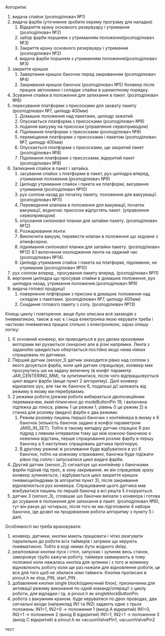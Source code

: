 Алгоритм:
1. видача спайок (розподілювач №1)
2. видача фарби (уточнення зробити окрему програму для наладки)
 	1. Відкриття крану основного резервуару і утримання (розподілювач №2)
	2. забор фарби поршнем з утриманням положення(розподілювач №3)
 	3. Закриття крану основного резервуару і утримання (розподілювач №2)
 	4. видача фарби поршнем з утриманням положення(розподілювач №3)
3. закриття кришок
	1. Завертання кришок баночок перед закриванням (розподілювач №4)
	2. Закривання кришок баночок (розподілювач №5)
Конвеєр після працює автономно і складає спайки в шахмотному порядку.
4. Зсування спайки в положення для запихання в пакет. (розподілювач №6)
5. пересування платформи з присосками для захвату пакету (розподілювач №7, циліндр 400мм)
	1. Домашнє положення над пакетами, циліндр зажатий.
	2. Опускається платформа  з присосками (розподілювач №8)
	3. подання вакууму на присоски (управляння сервоприводом)
	4. Піднімання платформи  з присосками (розподілювач №8)
	5. переміщення платформи з присосками і пакетом (розподілювач №7, циліндр 400мм)
	6. Опускається платформа  з присосками, ще закритий пакет (розподілювач №8)
	7. Піднімання платформи  з присосками, відкритий пакет (розподілювач №8)
6. Запихання спайок в пакет і запайка.
	1. засування спайок з платформи в пакет, рух циліндра вперед, утримання положення.(розподілювач №9)
 	2. Циліндр утримання спайок і пакета на платформі, висування утримання (розподілювач №10)
	3. рух соплом назад до початку пакету, положення для вакуумації. (розподілювач №11)
	4. Переведення клапана в положення для вакумації, початок вакумації, водночас присоски відпустять пакет. (управляння сервоприводом)
	5. опускання силіонової планки для запайки пакету. (розподілювач №12)
	6. Розжарювання лєнти.
	7. Виключити вакуум, перевести клапан в положення що зєднане з атмофсерою.
	8. піднямання силіонової планки для запайки пакету. (розподілювач №12)
		8.1 включення охолодження ленти на заданий час (розподілювач №14).
 	9. Циліндр утримання спайок і пакета на платформі, піднімання, не утримання (розподілювач №10)
10. рух соплом вперед , просування пакету вперед. (розподілювач №11)
11. вертання циліндра що просував спайки в домашнє положення, рух циліндра назад, утримання положення.(розподілювач №9)
7. видача готової продукції
 	1. повернення плфтформи з присоки в домашнє положення над складом з пакетами. (розподілювач №7, циліндр 400мм)
	2. Скидання готового пакету з солу. (розподілювач №13)

Кінець циклу і повторення.
вище було описана вся заємодія з пневматикою, також в нас є і інша електроніка якою керувати треба і частково пневматика працює спільно з електронікою, зараз опишу логіку:
1. Є основний конвеєр, він приводиться в рух двома кроковими моторами які рухаються синхроно але в різні напрямки. Лента з заданобю швидкістью обертається постійно якщо нема ніяких спрацювань по датчиках.
2. Перший датчик (sensor_1) датчик знаходится рівно над соплом з якого дозується фарба, коли цей датчик спрацьовує, конвеєр має просунутись ше на задану величину (в конфіг параметр JAR_CENTERING_MM), та зупитинитися, після чого відпрацьовується цикл видачі фарби (вище пункт 2 алгоритму). Далі конвеєр відновлює рух, але так як баночок 6, подальші дії залежать від режиму в якому ми перебуваємо.
3. 2 режими роботи,(режим роботи вибирається двопозиційним перемикачем, який пілкючено до modeButtonPin 19, і включена підтяжка до плюса, рівень 1 це режим 1, рівень 0 це режим 2) в станка для розливу (видачі) фарби є два режими:
	1. Режим розливу лишень першої баночки з контейнера в якому є 6 баночок (кількість баночок задано в конфізі параметром JARS_IN_SET). Тобто в такому випадку датчик спрацює 6 раз підряд з певним інтервалом тому що між кожною баночкою є невелика відстань, перше спрацювання розлиє фарбу в першу баночку а 5 наступних спрацювань датчика проігнорує.
	2. В другому режимі ж розливання буде відбуватися в усі 6 баночок, тобто на кожному спраюванні, баночка буде підїжати рівно під сопло і запускатися цикл видачі фарби.
4. Другий датчик (sensor_2) сигналізує що контейнер з баночками фарби підїхав під прес, в зону закривання. як він спрацював зразу конвеєр зупиняється, і відбувається цикл закриття кришок пневмоциліндрами (в алгоритмі пункт 3), після закривання відновлюється рух конвеєра. Спрацювання цього датчика має віжбуватися лишень по першій баночці а всі решта 5  ігноруються.
5. датчик 3 (sensor_3), сповішає шо баночки виїхали з конвеєра і готова до зсування в положення для запихання в пакет. (розподілювач №6), тут він рахує до чотирьох, після того як ми підготовили 4 набори баночок, іде дозвіл на продовження роботи алгоритму з пункту 5 і далі.

Особливості які треба враховувати:
1. конвеєр, датчики, кнопки мають працювати і чітко реагувати паралельно до роботи всіх таймерів і затрмок що керують пневматикою. Тобто в коді немає бути жодного delay.
2. реалізованаі кнопки пуск і стоп, запускає і зупиняє весь станок, заморожує грубо кажучи роботу, таймери завмирають в тому положені коли нажалась кнопка для  зупинки і з того ж моменку відновлюють роботу коли ще раз нажали для відновлення роботи, це все для того щоб не збилися ніякі таймнги. Кнопки прописані в pinout.h як stop_PIN, start_PIN .
3. добавлення кнопки single block(одиночний блок), призначенна для активації режиму виконання по одній команді/операції з циклу роботи, для відладки і тд. в pinout.h як singleblockButtonPin.
4. робота з вакумним краном. буде керуватися по двох проводах,  два сигнальні входи (наприклад IN1 та IN2) задають одне з трьох положень:
IN1=1, IN2=0 → положення 1 (вихід A відкритий)
IN1=0, IN2=1 → положення 2 (вихід B відкритий)
IN1=1, IN2=1 → положення 3 (вихід C відкритий)
в pinout.h як vacuumValvePin1, vacuumValvePin2

тест
